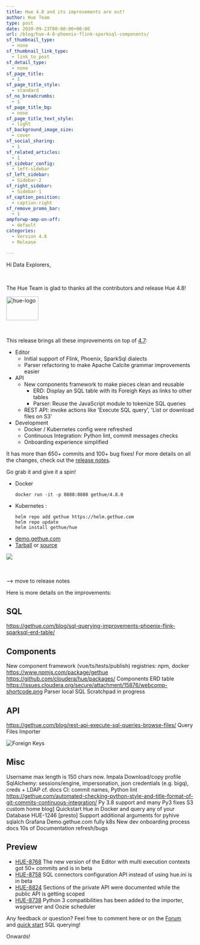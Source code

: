 ```yaml
---
title: Hue 4.8 and its improvements are out!
author: Hue Team
type: post
date: 2020-09-23T00:00:00+00:00
url: /blog/hue-4-8-phoenix-flink-sparksql-components/
sf_thumbnail_type:
  - none
sf_thumbnail_link_type:
  - link_to_post
sf_detail_type:
  - none
sf_page_title:
  - 1
sf_page_title_style:
  - standard
sf_no_breadcrumbs:
  - 1
sf_page_title_bg:
  - none
sf_page_title_text_style:
  - light
sf_background_image_size:
  - cover
sf_social_sharing:
  - 1
sf_related_articles:
  - 1
sf_sidebar_config:
  - left-sidebar
sf_left_sidebar:
  - Sidebar-2
sf_right_sidebar:
  - Sidebar-1
sf_caption_position:
  - caption-right
sf_remove_promo_bar:
  - 1
ampforwp-amp-on-off:
  - default
categories:
  - Version 4.8
  - Release

---
```

Hi Data Explorers,

&nbsp;

The Hue Team is glad to thanks all the contributors and release Hue 4.8!

<img class="" src="https://cdn.gethue.com/uploads/2015/08/hue-logo-copy.png" alt="hue-logo" width="85" height="63" />

&nbsp;

This release brings all these improvements on top of [4.7](https://gethue.com/hue-4-7-and-its-improvements-are-out/):

* Editor
  * Initial support of Flink, Phoenix, SparkSql dialects
  * Parser refactoring to make Apache Calcite grammar improvements easier
* API
  * New components framework to make pieces clean and reusable
    * ERD: Display an SQL table with its Foreigh Keys as links to other tables
    * Parser: Reuse the JavaScript module to tokenize SQL queries
  * REST API: invoke actions like 'Execute SQL query', 'List or download files on S3'
* Development
  * Docker / Kubernetes config were refreshed
  * Continuous Integration: Python lint, commit messages checks
  * Onboarding experience simplified

It has more than 650+ commits and 100+ bug fixes! For more details on all the changes, check out the [release notes](https://docs.gethue.com/releases/release-notes-4.8.0/).

Go grab it and give it a spin!

* Docker
    ```
    docker run -it -p 8888:8888 gethue/4.8.0
    ```
* Kubernetes :
    ```
    helm repo add gethue https://helm.gethue.com
    helm repo update
    helm install gethue/hue
    ```
* [demo.gethue.com](demo.gethue.com)
* [Tarball](https://cdn.gethue.com/downloads/hue-4.8.0.tgz) or [source](https://github.com/cloudera/hue/archive/release-4.8.0.zip)

<a href="https://cdn.gethue.com/uploads/2020/09/hue-4.8.png">
  <img src="https://cdn.gethue.com/uploads/2020/09/hue-4.8.png" />
</a>

</br>
</br>
</br>

--> move to release notes

Here is more details on the improvements:

## SQL
https://gethue.com/blog/sql-querying-improvements-phoenix-flink-sparksql-erd-table/

## Components
New component framework (vue/ts/tests/publish)
registries: npm, docker
https://www.npmjs.com/package/gethue
https://github.com/cloudera/hue/packages/
Components
ERD table https://issues.cloudera.org/secure/attachment/15876/webcomp-shortcode.png
Parser local
SQL Scratchpad in progress

## API
https://gethue.com/blog/rest-api-execute-sql-queries-browse-files/
Query
Files
Importer

![Foreign Keys](https://cdn.gethue.com/uploads/2019/11/sql_columns_assist_keys.png)

## Misc

Username max length is 150 chars now.
Impala Download/copy profile
SqlAlchemy: sessions/engine, impersonation, json credentials (e.g. bigq), creds + LDAP cf. docs
CI: commit names, Python lint https://gethue.com/automated-checking-python-style-and-title-format-of-git-commits-continuous-integration/
Py 3.8 support and many Py3 fixes
S3 custom home
blog] Quickstart Hue in Docker and query any of your Database
HUE-1246 [presto] Support additional arguments for pyhive sqlalch
Grafana
Demo.gethue.com fully k8s
New dev onboarding process docs
10s of Documentation refresh/bugs


## Preview

* [HUE-8768](https://issues.cloudera.org/browse/HUE-8768) The new version of the Editor with multi execution contexts got 50+ commits and is in beta
* [HUE-8758](https://issues.cloudera.org/browse/HUE-8758) SQL connectors configuration API instead of using hue.ini is in beta
* [HUE-8824](https://issues.cloudera.org/browse/HUE-8824) Sections of the private API were documented while the public API is getting scoped
* [HUE-8738](https://issues.cloudera.org/browse/HUE-8738) Python 3 compatibilities has been added to the importer, wsgiserver and Oozie scheduler


Any feedback or question? Feel free to comment here or on the <a href="https://discourse.gethue.com/">Forum</a> and <a href="https://docs.gethue.com/quickstart/">quick start</a> SQL querying!


Onwards!
